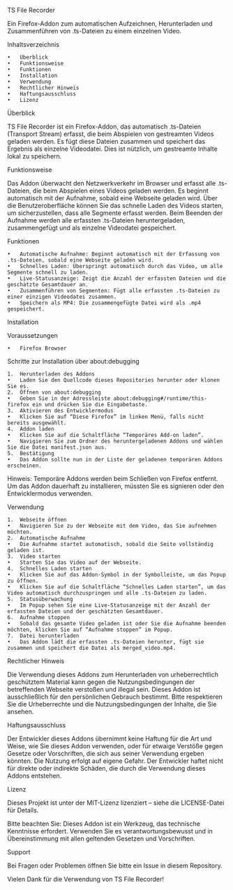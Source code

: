 TS File Recorder

Ein Firefox-Addon zum automatischen Aufzeichnen, Herunterladen und Zusammenführen von .ts-Dateien zu einem einzelnen Video.

Inhaltsverzeichnis

	•	Überblick
	•	Funktionsweise
	•	Funktionen
	•	Installation
	•	Verwendung
	•	Rechtlicher Hinweis
	•	Haftungsausschluss
	•	Lizenz

Überblick

TS File Recorder ist ein Firefox-Addon, das automatisch .ts-Dateien (Transport Stream) erfasst, die beim Abspielen von gestreamten Videos geladen werden. Es fügt diese Dateien zusammen und speichert das Ergebnis als einzelne Videodatei. Dies ist nützlich, um gestreamte Inhalte lokal zu speichern.

Funktionsweise

Das Addon überwacht den Netzwerkverkehr im Browser und erfasst alle .ts-Dateien, die beim Abspielen eines Videos geladen werden. Es beginnt automatisch mit der Aufnahme, sobald eine Webseite geladen wird. Über die Benutzeroberfläche können Sie das schnelle Laden des Videos starten, um sicherzustellen, dass alle Segmente erfasst werden. Beim Beenden der Aufnahme werden alle erfassten .ts-Dateien heruntergeladen, zusammengefügt und als einzelne Videodatei gespeichert.

Funktionen

	•	Automatische Aufnahme: Beginnt automatisch mit der Erfassung von .ts-Dateien, sobald eine Webseite geladen wird.
	•	Schnelles Laden: Überspringt automatisch durch das Video, um alle Segmente schnell zu laden.
	•	Live-Statusanzeige: Zeigt die Anzahl der erfassten Dateien und die geschätzte Gesamtdauer an.
	•	Zusammenführen von Segmenten: Fügt alle erfassten .ts-Dateien zu einer einzigen Videodatei zusammen.
	•	Speichern als MP4: Die zusammengefügte Datei wird als .mp4 gespeichert.

Installation

Voraussetzungen

	•	Firefox Browser

Schritte zur Installation über about:debugging

	1.	Herunterladen des Addons
	•	Laden Sie den Quellcode dieses Repositories herunter oder klonen Sie es.
	2.	Öffnen von about:debugging
	•	Geben Sie in der Adressleiste about:debugging#/runtime/this-firefox ein und drücken Sie die Eingabetaste.
	3.	Aktivieren des Entwicklermodus
	•	Klicken Sie auf “Diese Firefox” im linken Menü, falls nicht bereits ausgewählt.
	4.	Addon laden
	•	Klicken Sie auf die Schaltfläche “Temporäres Add-on laden”.
	•	Navigieren Sie zum Ordner des heruntergeladenen Addons und wählen Sie die Datei manifest.json aus.
	5.	Bestätigung
	•	Das Addon sollte nun in der Liste der geladenen temporären Addons erscheinen.

Hinweis: Temporäre Addons werden beim Schließen von Firefox entfernt. Um das Addon dauerhaft zu installieren, müssten Sie es signieren oder den Entwicklermodus verwenden.

Verwendung

	1.	Webseite öffnen
	•	Navigieren Sie zu der Webseite mit dem Video, das Sie aufnehmen möchten.
	2.	Automatische Aufnahme
	•	Die Aufnahme startet automatisch, sobald die Seite vollständig geladen ist.
	3.	Video starten
	•	Starten Sie das Video auf der Webseite.
	4.	Schnelles Laden starten
	•	Klicken Sie auf das Addon-Symbol in der Symbolleiste, um das Popup zu öffnen.
	•	Klicken Sie auf die Schaltfläche “Schnelles Laden starten”, um das Video automatisch durchzuspringen und alle .ts-Dateien zu laden.
	5.	Statusüberwachung
	•	Im Popup sehen Sie eine Live-Statusanzeige mit der Anzahl der erfassten Dateien und der geschätzten Gesamtdauer.
	6.	Aufnahme stoppen
	•	Sobald das gesamte Video geladen ist oder Sie die Aufnahme beenden möchten, klicken Sie auf “Aufnahme stoppen” im Popup.
	7.	Datei herunterladen
	•	Das Addon lädt die erfassten .ts-Dateien herunter, fügt sie zusammen und speichert die Datei als merged_video.mp4.

Rechtlicher Hinweis

Die Verwendung dieses Addons zum Herunterladen von urheberrechtlich geschütztem Material kann gegen die Nutzungsbedingungen der betreffenden Webseite verstoßen und illegal sein. Dieses Addon ist ausschließlich für den persönlichen Gebrauch bestimmt. Bitte respektieren Sie die Urheberrechte und die Nutzungsbedingungen der Inhalte, die Sie ansehen.

Haftungsausschluss

Der Entwickler dieses Addons übernimmt keine Haftung für die Art und Weise, wie Sie dieses Addon verwenden, oder für etwaige Verstöße gegen Gesetze oder Vorschriften, die sich aus seiner Verwendung ergeben könnten. Die Nutzung erfolgt auf eigene Gefahr. Der Entwickler haftet nicht für direkte oder indirekte Schäden, die durch die Verwendung dieses Addons entstehen.

Lizenz

Dieses Projekt ist unter der MIT-Lizenz lizenziert – siehe die LICENSE-Datei für Details.

Bitte beachten Sie: Dieses Addon ist ein Werkzeug, das technische Kenntnisse erfordert. Verwenden Sie es verantwortungsbewusst und in Übereinstimmung mit allen geltenden Gesetzen und Vorschriften.

Support

Bei Fragen oder Problemen öffnen Sie bitte ein Issue in diesem Repository.

Vielen Dank für die Verwendung von TS File Recorder!
